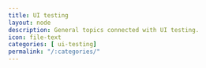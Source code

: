 ```yaml
---
title: UI testing
layout: node
description: General topics connected with UI testing.
icon: file-text
categories: [ ui-testing]
permalink: "/:categories/"
---
```


